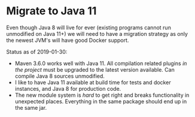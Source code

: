 # Migrate to Java 11

Even though Java 8 will live for ever (existing programs cannot run unmodified on Java 11+) we will need to
have a migration strategy as only the newest JVM's will have good Docker support.

Status as of 2019-01-30:

* Maven 3.6.0 works well with Java 11.  All compilation related plugins _in the project_ must be upgraded to the latest version available.  Can compile Java 8 sources unmodified.
* I like to have Java 11 available at build time for tests and docker instances, and Java 8 for production code.  
* The new module system is _hard_ to get right and breaks functionality in unexpected places.  Everything in the same package should end up in the same jar.
